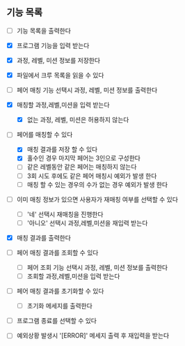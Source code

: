 ## 기능 목록

- [ ] 기능 목록을 출력한다
- [x] 프로그램 기능을 입력 받는다
- [x] 과정, 레벨, 미션 정보를 저장한다
- [x] 파일에서 크루 목록을 읽을 수 있다
- [ ] 페어 매칭 기능 선택시 과정, 레벨, 미션 정보를 출력한다
- [x] 매칭할 과정,레벨,미션을 입력 받는다
  - [x] 없는 과정, 레벨, 미션은 허용하지 않는다
- [ ] 페어를 매칭할 수 있다
  - [x] 매칭 결과를 저장 할 수 있다
  - [x] 홀수인 경우 마지막 페어는 3인으로 구성한다
  - [ ] 같은 레벨동안 같은 페어는 매칭하지 않는다
  - [ ] 3회 시도 후에도 같은 페어 매칭시 예외가 발생 한다
  - [ ] 매칭 할 수 있는 경우의 수가 없는 경우 예외가 발생 한다
- [ ] 이미 매칭 정보가 있으면 사용자가 재매칭 여부를 선택할 수 있다
  - [ ] '네' 선택시 재매칭을 진행한다
  - [ ] '아니오' 선택시 과정,레벨,미션을 재입력 받는다
- [x] 매칭 결과를 출력한다
- [ ] 페어 매칭 결과를 조회할 수 있다
  - [ ] 페어 조회 기능 선택시 과정, 레벨, 미션 정보를 출력한다
  - [ ] 조회할 과정,레벨,미션을 입력 받는다
- [ ] 페어 매칭 결과를 초기화할 수 있다
  - [ ] 초기화 메세지를 출력한다
- [ ] 프로그램 종료를 선택할 수 있다

- [ ] 예외상황 발생시 '[ERROR]' 메세지 출력 후 재입력을 받는다

